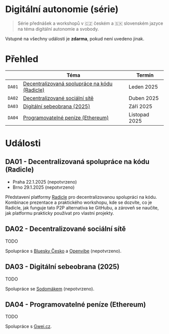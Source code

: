 # Digitální autonomie (série)

> Série přednášek a workshopů v 🇨🇿 českém a 🇸🇰 slovenském jazyce na téma digitální autonomie a svobody.

Vstupné na všechny události je **zdarma**, pokud není uvedeno jinak.

# Přehled

| | Téma | Termín |
| --- | --- | --- |
| `DA01` | [Decentralizovaná spolupráce na kódu (Radicle)](#da01---decentralizovan%C3%A1-spolupr%C3%A1ce-na-k%C3%B3du-radicle) | Leden 2025 |
| `DA02` | [Decentralizované sociální sítě](#da02---decentralizovan%C3%A9-soci%C3%A1ln%C3%AD-s%C3%ADt%C4%9B) | Duben 2025 |
| `DA03` | [Digitální sebeobrana (2025)](#da03---digit%C3%A1ln%C3%AD-sebeobrana-2025) | Září 2025 |
| `DA04` | [Programovatelné peníze (Ethereum)](#da04---programovateln%C3%A9-pen%C3%ADze-ethereum) | Listopad 2025 |

# Události

## DA01 - Decentralizovaná spolupráce na kódu (Radicle)

- Praha 22.1.2025 (nepotvrzeno)
- Brno 29.1.2025 (nepotvrzeno)

Představení platformy [Radicle](https://radicle.xyz/) pro decentralizovanou spolupráci na kódu. Kombinace prezentace a praktického workshopu, kde se dozvíte, co je Radicle, jak funguje tato P2P alternativa ke GitHubu, a zároveň se naučíte, jak platformu prakticky používat pro vlastní projekty.

## DA02 - Decentralizované sociální sítě

TODO

Spolupráce s [Bluesky Česko](https://bsky.cz) a [Openvibe](https://openvibe.social/) (nepotvrzeno).

## DA03 - Digitální sebeobrana (2025)

TODO

Spolupráce se [Sodomákem](https://x.com/sodomak) (nepotvrzeno).

## DA04 - Programovatelné peníze (Ethereum)

TODO

Spolupráce s [Gwei.cz](https://gwei.cz/).
